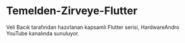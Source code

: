 # Temelden-Zirveye-Flutter
Veli Bacık tarafından hazırlanan kapsamlı Flutter serisi, HardwareAndro YouTube kanalında sunuluyor.
